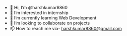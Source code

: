 - 👋 Hi, I’m @harshkumar8860
- 👀 I’m interested in internship
- 🌱 I’m currently learning Web Development     
- 💞️ I’m looking to collaborate on projects
- 📫 How to reach me via- harshkumar8860@gmail.com

<!---
harshkumar8860/harshkumar8860 is a ✨ special ✨ repository because its `README.md` (this file) appears on your GitHub profile.
You can click the Preview link to take a look at your changes.
--->
